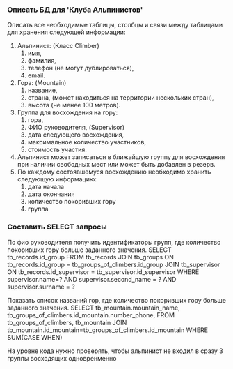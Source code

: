 ### Описать БД для 'Клуба Альпинистов'
Описать все необходимые таблицы, столбцы и связи между таблицами для хранения следующей информации:

1. Альпинист: (Класс Climber)
   1) имя, 
   2) фамилия, 
   3) телефон (не могут дублироваться), 
   4) email. 
2. Гора: (Mountain)
   1) название, 
   2) страна, (может находиться на территории нескольких стран),
   3) высота (не менее 100 метров).
3. Группа для восхождения на гору:
   1) гора, 
   2) ФИО руководителя, (Supervisor)
   3) дата следующего восхождения,
   4) максимальное количество участников,
   5) стоимость участия.
4. Альпинист может записаться в ближайшую группу для восхождения при наличии свободных мест или может быть добавлен в резерв.
5. По каждому состоявшемуся восхождению необходимо хранить следующую информацию:
   1) дата начала 
   2) дата окончания 
   3) количество покоривших гору 
   4) группа

### Составить SELECT запросы


По фио руководителя получить идентификаторы групп, где количество покоривших гору больше заданного значения.
SELECT tb_records.id_group
FROM tb_records
JOIN tb_groups ON tb_records.id_group = tb_groups_of_climbers.id_group
JOIN tb_supervisor ON tb_records.id_supervisor = tb_supervisor.id_supervisor 
WHERE supervisor.name=? AND supervisor.second_name = ? AND supervisor.surname = ?


Показать список названий гор, где количество покоривших гору больше заданного значения.
SELECT tb_mountain.mountain_name, tb_groups_of_climbers.id_mountain.number_phone, 
FROM tb_groups_of_climbers, tb_mountain
JOIN tb_mountain.id_mountain=tb_groups_of_climbers.id_mountain
WHERE SUM(CASE WHEN)

На уровне кода нужно проверять, чтобы альпинист не входил в сразу 3 группы восходящих одновренменно